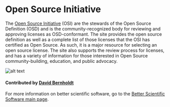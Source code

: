 # Open Source Initiative

The [Open Source Initiative](https://opensource.org/) (OSI) are the stewards of the Open Source Definition (OSD) and is the community-recognized body for reviewing and approving licenses as OSD-conformant.  The site provides the open source definition as well as a complete list of those licenses that the OSI has certified as Open Source.  As such, it is a major resource for selecting an open source license.  The site also supports the review process for licenses, and has a variety of information for those interested in Open Source community-building, education, and public advocacy.

![alt text](https://opensource.org/files/osi_keyhole_100X100_90ppi.png "Open Source Initiative Logo")

#### Contributed by [David Bernholdt](http://github.com/bernhold "David Bernholdt")

For more information on better scientific software, go to the [Better Scientific Software main page](http://betterscientificsoftware.info).

<!---
Publish: yes
Categories: collaboration
Topics: licensing
Tags: website, organization
Level: 2
Prerequisites: defaults
Aggregate: none
--->
